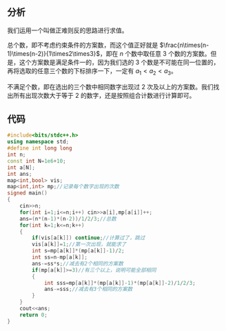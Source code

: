 ## 分析

我们运用一个叫做正难则反的思路进行求值。

总个数，即不考虑约束条件的方案数，而这个值正好就是 $\frac{n\times(n-1)\times(n-2)}{1\times2\times3}$，即在 $n$ 个数中取任意 $3$ 个数的方案数。但是，这个方案数是满足条件一的，因为我们选的 $3$ 个数是不可能在同一位置的，再将选取的任意三个数的下标排序一下，一定有 $a_1<a_2<a_3$。

不满足个数，即在选出的三个数中相同数字出现过 $2$ 次及以上的方案数。我们找出所有出现次数大于等于 $2$ 的数字，还是按照组合计数进行计算即可。

## 代码

```cpp
#include<bits/stdc++.h>
using namespace std;
#define int long long
int n;
const int N=1e6+10;
int a[N];
int ans;
map<int,bool> vis;
map<int,int> mp;//记录每个数字出现的次数
signed main()
{
	cin>>n;
	for(int i=1;i<=n;i++) cin>>a[i],mp[a[i]]++;
	ans=(n*(n-1)*(n-2))/1/2/3;//总数
	for(int k=1;k<=n;k++)
	{
		if(vis[a[k]]) continue;//计算过了，跳过
		vis[a[k]]=1;//第一次出现，就能求了
		int s=mp[a[k]]*(mp[a[k]]-1)/2;
		int ss=n-mp[a[k]];
		ans-=ss*s;//减去有2个相同的方案数
		if(mp[a[k]]>=3)//有三个以上，说明可能全部相同
		{
			int sss=mp[a[k]]*(mp[a[k]]-1)*(mp[a[k]]-2)/1/2/3;
			ans-=sss;//减去有3个相同的方案数
		}
	}
	cout<<ans;
	return 0;
}
```
